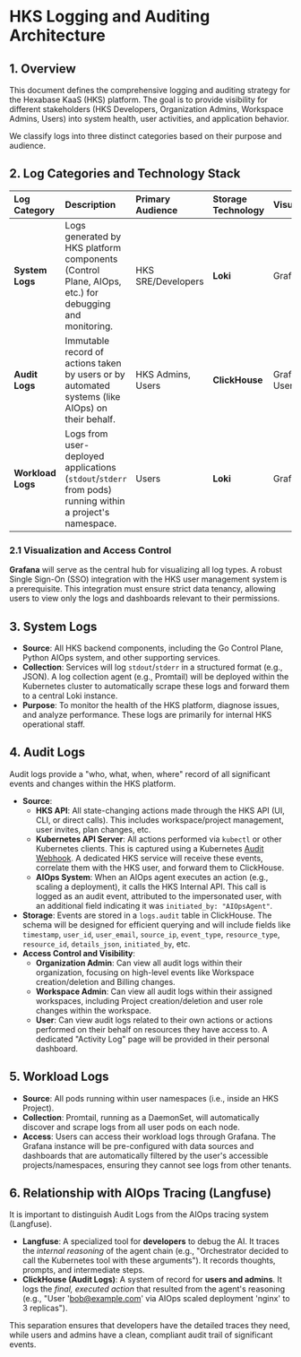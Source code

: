 # HKS Logging and Auditing Architecture

## 1. Overview

This document defines the comprehensive logging and auditing strategy for the Hexabase KaaS (HKS) platform. The goal is to provide visibility for different stakeholders (HKS Developers, Organization Admins, Workspace Admins, Users) into system health, user activities, and application behavior.

We classify logs into three distinct categories based on their purpose and audience.

## 2. Log Categories and Technology Stack

| Log Category      | Description                                                                                              | Primary Audience   | Storage Technology | Visualization       | Data Retention                                    |
| :---------------- | :------------------------------------------------------------------------------------------------------- | :----------------- | :----------------- | :------------------ | :------------------------------------------------ |
| **System Logs**   | Logs generated by HKS platform components (Control Plane, AIOps, etc.) for debugging and monitoring.     | HKS SRE/Developers | **Loki**           | Grafana             | Medium-term (e.g., 30 days)                       |
| **Audit Logs**    | Immutable record of actions taken by users or by automated systems (like AIOps) on their behalf.         | HKS Admins, Users  | **ClickHouse**     | Grafana, User Pages | Long-term (e.g., 1+ years, for compliance)        |
| **Workload Logs** | Logs from user-deployed applications (`stdout`/`stderr` from pods) running within a project's namespace. | Users              | **Loki**           | Grafana             | Short/Medium-term (e.g., 7-30 days, configurable) |

### 2.1 Visualization and Access Control

**Grafana** will serve as the central hub for visualizing all log types. A robust Single Sign-On (SSO) integration with the HKS user management system is a prerequisite. This integration must ensure strict data tenancy, allowing users to view only the logs and dashboards relevant to their permissions.

## 3. System Logs

- **Source**: All HKS backend components, including the Go Control Plane, Python AIOps system, and other supporting services.
- **Collection**: Services will log `stdout`/`stderr` in a structured format (e.g., JSON). A log collection agent (e.g., Promtail) will be deployed within the Kubernetes cluster to automatically scrape these logs and forward them to a central Loki instance.
- **Purpose**: To monitor the health of the HKS platform, diagnose issues, and analyze performance. These logs are primarily for internal HKS operational staff.

## 4. Audit Logs

Audit logs provide a "who, what, when, where" record of all significant events and changes within the HKS platform.

- **Source**:
  - **HKS API**: All state-changing actions made through the HKS API (UI, CLI, or direct calls). This includes workspace/project management, user invites, plan changes, etc.
  - **Kubernetes API Server**: All actions performed via `kubectl` or other Kubernetes clients. This is captured using a Kubernetes [Audit Webhook](https://kubernetes.io/docs/tasks/debug/debug-cluster/audit/#webhook-backend). A dedicated HKS service will receive these events, correlate them with the HKS user, and forward them to ClickHouse.
  - **AIOps System**: When an AIOps agent executes an action (e.g., scaling a deployment), it calls the HKS Internal API. This call is logged as an audit event, attributed to the impersonated user, with an additional field indicating it was `initiated_by: "AIOpsAgent"`.
- **Storage**: Events are stored in a `logs.audit` table in ClickHouse. The schema will be designed for efficient querying and will include fields like `timestamp`, `user_id`, `user_email`, `source_ip`, `event_type`, `resource_type`, `resource_id`, `details_json`, `initiated_by`, etc.
- **Access Control and Visibility**:
  - **Organization Admin**: Can view all audit logs within their organization, focusing on high-level events like Workspace creation/deletion and Billing changes.
  - **Workspace Admin**: Can view all audit logs within their assigned workspaces, including Project creation/deletion and user role changes within the workspace.
  - **User**: Can view audit logs related to their own actions or actions performed on their behalf on resources they have access to. A dedicated "Activity Log" page will be provided in their personal dashboard.

## 5. Workload Logs

- **Source**: All pods running within user namespaces (i.e., inside an HKS Project).
- **Collection**: Promtail, running as a DaemonSet, will automatically discover and scrape logs from all user pods on each node.
- **Access**: Users can access their workload logs through Grafana. The Grafana instance will be pre-configured with data sources and dashboards that are automatically filtered by the user's accessible projects/namespaces, ensuring they cannot see logs from other tenants.

## 6. Relationship with AIOps Tracing (Langfuse)

It is important to distinguish Audit Logs from the AIOps tracing system (Langfuse).

- **Langfuse**: A specialized tool for **developers** to debug the AI. It traces the _internal reasoning_ of the agent chain (e.g., "Orchestrator decided to call the Kubernetes tool with these arguments"). It records thoughts, prompts, and intermediate steps.
- **ClickHouse (Audit Logs)**: A system of record for **users and admins**. It logs the _final, executed action_ that resulted from the agent's reasoning (e.g., "User 'bob@example.com' via AIOps scaled deployment 'nginx' to 3 replicas").

This separation ensures that developers have the detailed traces they need, while users and admins have a clean, compliant audit trail of significant events.
